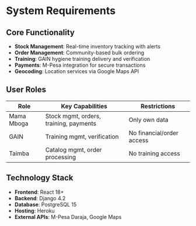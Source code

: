 # System Requirements

## Core Functionality
- **Stock Management**: Real-time inventory tracking with alerts
- **Order Management**: Community-based bulk ordering
- **Training**: GAIN hygiene training delivery and verification
- **Payments**: M-Pesa integration for secure transactions
- **Geocoding**: Location services via Google Maps API

## User Roles
| Role         | Key Capabilities                          | Restrictions                     |
|--------------|------------------------------------------|----------------------------------|
| Mama Mboga   | Stock mgmt, orders, training, payments    | Only own data                    |
| GAIN         | Training mgmt, verification                | No financial/order access         |
| Taimba       | Catalog mgmt, order processing             | No training access               |

## Technology Stack
- **Frontend**: React 18+
- **Backend**: Django 4.2
- **Database**: PostgreSQL 15
- **Hosting**: Heroku
- **External APIs**: M-Pesa Daraja, Google Maps